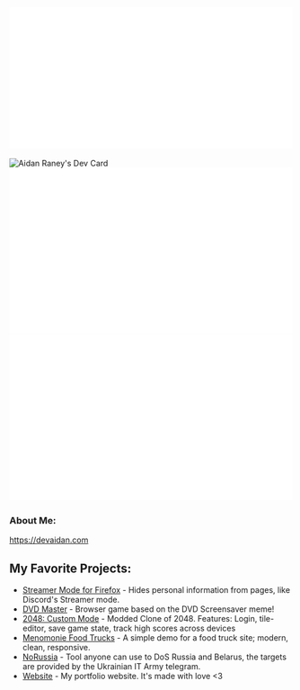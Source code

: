 
<div align="center">
	<br>
	<img src="https://raw.githubusercontent.com/AidanSpeakss/AidanSpeakss/main/dumbquote.svg">
	<br>
</div>

<a href="https://app.daily.dev/devaidan"><img align="left" src="https://api.daily.dev/devcards/0b22bde8f45f431bb6f3d1dd9f41ae0c.png?r=5cm" width="400" alt="Aidan Raney's Dev Card"/></a>  
![My github stats](https://raw.githubusercontent.com/AidanSpeakss/test/master/generated/overview.svg)  
![Top Langs](https://raw.githubusercontent.com/AidanSpeakss/test/master/generated/languages.svg)  
### About Me:
https://devaidan.com  

## My Favorite Projects:
- [Streamer Mode for Firefox](https://github.com/AidanSpeakss/streamer-mode-for-firefox) - Hides personal information from pages, like Discord's Streamer mode.
- [DVD Master](https://github.com/AidanSpeakss/dvd-logo-game) - Browser game based on the DVD Screensaver meme!
- [2048: Custom Mode](https://github.com/AidanSpeakss/makeurown) - Modded Clone of 2048. Features: Login, tile-editor, save game state, track high scores across devices
- [Menomonie Food Trucks](https://github.com/AidanSpeakss/menomoniefoodtrucks) - A simple demo for a food truck site; modern, clean, responsive.
- [NoRussia](https://github.com/AidanSpeakss/NoRussian) - Tool anyone can use to DoS Russia and Belarus, the targets are provided by the Ukrainian IT Army telegram.
- [Website](https://github.com/AidanSpeakss/website) - My portfolio website. It's made with love <3
